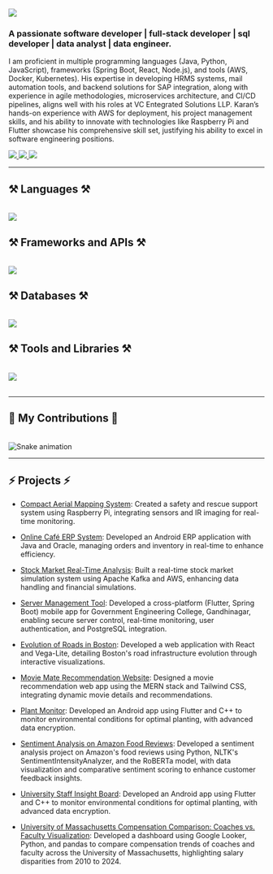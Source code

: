 <h1 align="left">
    <img src="https://readme-typing-svg.herokuapp.com/?font=Righteous&size=35&left=true&vLeft=true&width=500&height=70&duration=4000&lines=Hi+There!+👋;+I'm+Karan+Patel!;" />
</h1>

<h3 align="left">A passionate software developer | full-stack developer | sql developer | data analyst | data engineer.</h3>

<div align="left">
 
 <p>
     I am proficient in multiple programming languages (Java, Python, JavaScript), frameworks (Spring Boot, React, Node.js), and tools (AWS, Docker, Kubernetes). His expertise in developing HRMS systems, mail automation tools, and backend solutions for SAP integration, along with experience in agile methodologies, microservices architecture, and CI/CD pipelines, aligns well with his roles at VC Entegrated Solutions LLP. Karan’s hands-on experience with AWS for deployment, his project management skills, and his ability to innovate with technologies like Raspberry Pi and Flutter showcase his comprehensive skill set, justifying his ability to excel in software engineering positions.
 </p>

 </div>
 
<div align="left"> 
  <a href="mailto:karanpatel1998@outlook.com">
    <img src="https://img.shields.io/badge/Microsoft_Outlook-0078D4?style=for-the-badge&logo=microsoft-outlook&logoColor=white" />
  </a>
  <a href="https://thekaranpatel.com" target="_blank">
     <img src="https://img.shields.io/badge/Portfolio-FF5722?style=for-the-badge&logo=todoist&logoColor=white" target="_blank" /> <!-- sqlite, safari, google-chrome are other good icon options -->
  </a>
  <a href="https://www.linkedin.com/in/karan-patel28/" target="_blank">
    <img src="https://img.shields.io/badge/LinkedIn-0077B5?style=for-the-badge&logo=linkedin&logoColor=white" target="_blank" />
  </a>
</div>

 <hr/>
 
<h2 align="left">⚒️ Languages ⚒️</h2>
<br/>
<div align="left">
    <img src="https://skillicons.dev/icons?i=java,python,javascript,typescript,cpp,cs,dart,html,css,dotnet" />
</div>

<h2 align="left">⚒️ Frameworks and APIs ⚒️</h2>
<br/>
<div align="left">
    <img src="https://skillicons.dev/icons?i=postman,spring,flutter,expressjs,nodejs,d3,react,vite,tailwind,bootstrap,github,githubactions" />
</div>

<h2 align="left">⚒️ Databases ⚒️</h2>
<br/>
<div align="left">
    <img src="https://skillicons.dev/icons?i=mysql,sqlite,firebase,postgres,mongodb,dynamodb,redis" />
</div>

<h2 align="left">⚒️ Tools and Libraries ⚒️</h2>
<br/>
<div align="left">
    <img src="https://skillicons.dev/icons?i=opencv,raspberrypi,kafka,docker,kubernetes,jenkins,openshift,gradle,maven,npm,webpack" />
</div>

<br/>
<hr/>

<div align="left">
  <h2>🐍 My Contributions 🐍</h2>
  <br>
  <img src="https://github.com/karan-patel28/karanpatel/blob/output/snake.svg" alt="Snake animation" />

</div>
<hr/>
<h2 align="left">⚡ Projects ⚡</h2>

- [Compact Aerial Mapping System](https://github.com/karan-patel28/Compact-Ariel-Mapping): Created a safety and rescue support system using Raspberry Pi, integrating sensors and IR imaging for real-time monitoring.

- [Online Café ERP System](): Developed an Android ERP application with Java and Oracle, managing orders and inventory in real-time to enhance efficiency.
  
- [Stock Market Real-Time Analysis](https://github.com/karan-patel28/kafka-AWS-stock-market-pipeline): Built a real-time stock market simulation system using Apache Kafka and AWS, enhancing data handling and financial simulations.

- [Server Management Tool](https://github.com/karan-patel28/Server-Management-Tool): Developed a cross-platform (Flutter, Spring Boot) mobile app for Government Engineering College, Gandhinagar, enabling secure server control, real-time monitoring, user authentication, and PostgreSQL integration.

- [Evolution of Roads in Boston](https://github.com/karan-patel28/Evolution-of-Roads-Boston): Developed a web application with React and Vega-Lite, detailing Boston's road infrastructure evolution through interactive visualizations.

- [Movie Mate Recommendation Website](https://github.com/karan-patel28/Movie-Mate): Designed a movie recommendation web app using the MERN stack and Tailwind CSS, integrating dynamic movie details and recommendations.

- [Plant Monitor](https://github.com/karan-patel28/Plant-Monitor): Developed an Android app using Flutter and C++ to monitor environmental conditions for optimal planting, with advanced data encryption.

- [Sentiment Analysis on Amazon Food Reviews](https://github.com/karan-patel28/Sentiment-Analysis-of-Amazon-Food-Reviews): Developed a sentiment analysis project on Amazon's food reviews using Python, NLTK's SentimentIntensityAnalyzer, and the RoBERTa model, with data visualization and comparative sentiment scoring to enhance customer feedback insights.

- [University Staff Insight Board](https://lookerstudio.google.com/u/0/reporting/63d0010a-ace9-42ec-a8f0-3ed995e743b4/page/lXzxD): Developed an Android app using Flutter and C++ to monitor environmental conditions for optimal planting, with advanced data encryption.

- [University of Massachusetts Compensation Comparison: Coaches vs. Faculty Visualization](https://lookerstudio.google.com/u/0/reporting/02a2cd8c-6488-4eec-b4a2-5bcc9530bc5c/page/6DIyD): Developed a dashboard using Google Looker, Python, and pandas to compare compensation trends of coaches and faculty across the University of Massachusetts, highlighting salary disparities from 2010 to 2024.
